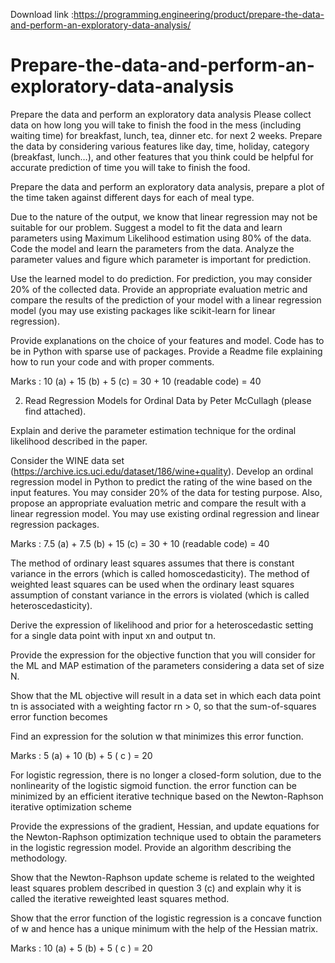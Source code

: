Download link :https://programming.engineering/product/prepare-the-data-and-perform-an-exploratory-data-analysis/

# Prepare-the-data-and-perform-an-exploratory-data-analysis
Prepare the data and perform an exploratory data analysis
Please collect data on how long you will take to finish the food in the mess (including waiting time) for breakfast, lunch, tea, dinner etc. for next 2 weeks. Prepare the data by considering various features like day, time, holiday, category (breakfast, lunch…), and other features that you think could be helpful for accurate prediction of time you will take to finish the food.

Prepare the data and perform an exploratory data analysis, prepare a plot of the time taken against different days for each of meal type.

Due to the nature of the output, we know that linear regression may not be suitable for our problem. Suggest a model to fit the data and learn parameters using Maximum Likelihood estimation using 80% of the data. Code the model and learn the parameters from the data. Analyze the parameter values and figure which parameter is important for prediction.

Use the learned model to do prediction. For prediction, you may consider 20% of the collected data. Provide an appropriate evaluation metric and compare the results of the prediction of your model with a linear regression model (you may use existing packages like scikit-learn for linear regression).

Provide explanations on the choice of your features and model. Code has to be in Python with sparse use of packages. Provide a Readme file explaining how to run your code and with proper comments.

Marks : 10 (a) + 15 (b) + 5 (c) = 30 + 10 (readable code) = 40

2. Read Regression Models for Ordinal Data by Peter McCullagh (please find attached).

Explain and derive the parameter estimation technique for the ordinal likelihood described in the paper.

Consider the WINE data set (https://archive.ics.uci.edu/dataset/186/wine+quality). Develop an ordinal regression model in Python to predict the rating of the wine based on the input features. You may consider 20% of the data for testing purpose. Also, propose an appropriate evaluation metric and compare the result with a linear regression model. You may use existing ordinal regression and linear regression packages.

Marks : 7.5 (a) + 7.5 (b) + 15 (c) = 30 + 10 (readable code) = 40

The method of ordinary least squares assumes that there is constant variance in the errors (which is called homoscedasticity). The method of weighted least squares can be used when the ordinary least squares assumption of constant variance in the errors is violated (which is called heteroscedasticity).

Derive the expression of likelihood and prior for a heteroscedastic setting for a single data point with input xn and output tn.

Provide the expression for the objective function that you will consider for the ML and MAP estimation of the parameters considering a data set of size N.

Show that the ML objective will result in a data set in which each data point tn is associated with a weighting factor rn > 0, so that the sum-of-squares error function becomes

Find an expression for the solution w that minimizes this error function.

Marks : 5 (a) + 10 (b) + 5 ( c ) = 20

For logistic regression, there is no longer a closed-form solution, due to the nonlinearity of the logistic sigmoid function. the error function can be minimized by an efficient iterative technique based on the Newton-Raphson iterative optimization scheme

Provide the expressions of the gradient, Hessian, and update equations for the Newton-Raphson optimization technique used to obtain the parameters in the logistic regression model. Provide an algorithm describing the methodology.

Show that the Newton-Raphson update scheme is related to the weighted least squares problem described in question 3 (c) and explain why it is called the iterative reweighted least squares method.

Show that the error function of the logistic regression is a concave function of w and hence has a unique minimum with the help of the Hessian matrix.

Marks : 10 (a) + 5 (b) + 5 ( c ) = 20
